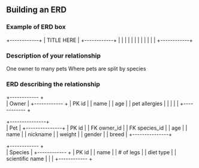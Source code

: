## Building an ERD 

### Example of ERD box

+------------+
| TITLE HERE |
+------------+
|            |
|            |
|            |
|            |
|            |
|            |
+------------+

### Description of your relationship

One owner to many pets
Where pets are split by species

### ERD describing the relationship

+------------   +  
|    Owner      |
+------------   +
| PK   id       |
| name          |
| age           |
| pet allergies |
|               |
|               |
+------------   +

+---------------+  
|    Pet        |
+---------------+
| PK    id      |
| FK owner_id   | 
| FK species_id |
| age           |
| name          |
| nickname      |
| weight        |
| gender        |
| breed         |
+---------------+

+------------     +  
|    Species      |
+------------     +
| PK   id         |
| name            |
| # of legs       |
| diet type       |
| scientific name |
|                 |
+------------     +